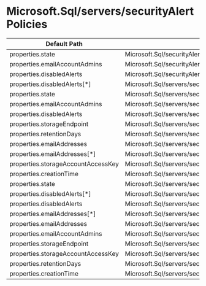 # Microsoft.Sql/servers/securityAlertPolicies

| Default Path | Alias |
|---|---|
| properties.state | Microsoft.Sql/securityAlertPolicies.state |
| properties.emailAccountAdmins | Microsoft.Sql/securityAlertPolicies.emailAccountAdmins |
| properties.disabledAlerts | Microsoft.Sql/securityAlertPolicies.disabledAlerts |
| properties.disabledAlerts[*] | Microsoft.Sql/servers/securityAlertPolicies/disabledAlerts[*] |
| properties.state | Microsoft.Sql/servers/securityAlertPolicies/state |
| properties.emailAccountAdmins | Microsoft.Sql/servers/securityAlertPolicies/emailAccountAdmins |
| properties.disabledAlerts | Microsoft.Sql/servers/securityAlertPolicies/disabledAlerts |
| properties.storageEndpoint | Microsoft.Sql/servers/securityAlertPolicies/storageEndpoint |
| properties.retentionDays | Microsoft.Sql/servers/securityAlertPolicies/retentionDays |
| properties.emailAddresses | Microsoft.Sql/servers/securityAlertPolicies/emailAddresses |
| properties.emailAddresses[*] | Microsoft.Sql/servers/securityAlertPolicies/emailAddresses[*] |
| properties.storageAccountAccessKey | Microsoft.Sql/servers/securityAlertPolicies/storageAccountAccessKey |
| properties.creationTime | Microsoft.Sql/servers/securityAlertPolicies/creationTime |
| properties.state | Microsoft.Sql/servers/securityAlertPolicies/Default.state |
| properties.disabledAlerts[*] | Microsoft.Sql/servers/securityAlertPolicies/Default.disabledAlerts[*] |
| properties.disabledAlerts | Microsoft.Sql/servers/securityAlertPolicies/Default.disabledAlerts |
| properties.emailAddresses[*] | Microsoft.Sql/servers/securityAlertPolicies/Default.emailAddresses[*] |
| properties.emailAddresses | Microsoft.Sql/servers/securityAlertPolicies/Default.emailAddresses |
| properties.emailAccountAdmins | Microsoft.Sql/servers/securityAlertPolicies/Default.emailAccountAdmins |
| properties.storageEndpoint | Microsoft.Sql/servers/securityAlertPolicies/Default.storageEndpoint |
| properties.storageAccountAccessKey | Microsoft.Sql/servers/securityAlertPolicies/Default.storageAccountAccessKey |
| properties.retentionDays | Microsoft.Sql/servers/securityAlertPolicies/Default.retentionDays |
| properties.creationTime | Microsoft.Sql/servers/securityAlertPolicies/Default.creationTime |

